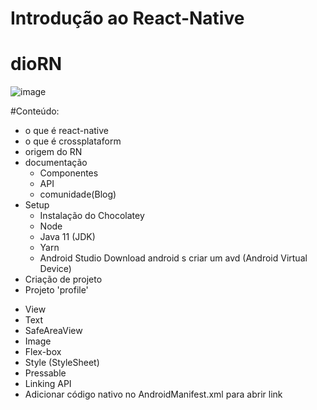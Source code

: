 # Introdução ao React-Native
# dioRN 
![image](https://user-images.githubusercontent.com/84918342/174888118-f584ce53-819a-49d9-b85d-5ecb30146de2.png)

#Conteúdo:
* o que é react-native
* o que é crossplataform
* origem do RN
* documentação
  - Componentes
  - API
  - comunidade(Blog)
* Setup
  - Instalação do Chocolatey
  - Node
  - Java 11 (JDK)
  - Yarn
  - Android Studio
    Download android s
    criar um avd (Android Virtual Device)
* Criação de projeto
*  Projeto 'profile'
  - View
  - Text
  - SafeAreaView
  - Image
  - Flex-box
  - Style (StyleSheet)
  - Pressable
  - Linking API
  - Adicionar código nativo no AndroidManifest.xml para abrir link
